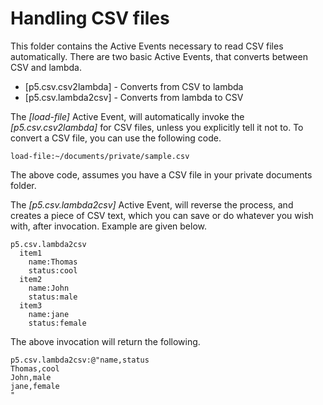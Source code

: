 ﻿Handling CSV files
===============

This folder contains the Active Events necessary to read CSV files automatically. There are two basic Active Events, that converts between CSV and lambda.

* [p5.csv.csv2lambda] - Converts from CSV to lambda
* [p5.csv.lambda2csv] - Converts from lambda to CSV

The *[load-file]* Active Event, will automatically invoke the *[p5.csv.csv2lambda]* for CSV files, unless you explicitly tell it not to.
To convert a CSV file, you can use the following code.

```
load-file:~/documents/private/sample.csv
```

The above code, assumes you have a CSV file in your private documents folder.

The *[p5.csv.lambda2csv]* Active Event, will reverse the process, and creates a piece of CSV text, which you can save or do whatever you wish 
with, after invocation. Example are given below.

```
p5.csv.lambda2csv
  item1
    name:Thomas
    status:cool
  item2
    name:John
    status:male
  item3
    name:jane
    status:female
```

The above invocation will return the following.

```
p5.csv.lambda2csv:@"name,status
Thomas,cool
John,male
jane,female
"
```
